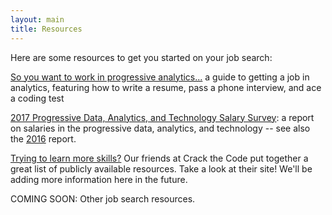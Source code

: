 ```yaml
---
layout: main
title: Resources
---
```


Here are some resources to get you started on your job search:

[So you want to work in progressive analytics...](https://www.gitbook.com/read/book/anniejw6/jobs-proganalytics) a guide to getting a job in analytics, featuring how to write a resume, pass a phone interview, and ace a coding test

[2017 Progressive Data, Analytics, and Technology Salary Survey](https://crackthecode.io/salary2017): a report on salaries in the progressive data, analytics, and technology -- see also the [2016](https://crackthecode.io/public/salary_survey2016.pdf) report.

[Trying to learn more skills?](https://crackthecode.io/resources/) Our friends at Crack the Code put together a great list of publicly available resources. Take a look at their site! We'll be adding more information here in the future.

COMING SOON: Other job search resources. 
